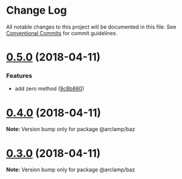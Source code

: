 # Change Log

All notable changes to this project will be documented in this file.
See [Conventional Commits](https://conventionalcommits.org) for commit guidelines.

<a name="0.5.0"></a>
# [0.5.0](https://github.com/arclamp/lerna-tutorial2/compare/v0.4.0...v0.5.0) (2018-04-11)


### Features

* add zero method ([9c8b860](https://github.com/arclamp/lerna-tutorial2/commit/9c8b860))




<a name="0.4.0"></a>
# [0.4.0](https://github.com/arclamp/lerna-tutorial2/compare/v0.3.0...v0.4.0) (2018-04-11)




**Note:** Version bump only for package @arclamp/baz

<a name="0.3.0"></a>
# [0.3.0](https://github.com/arclamp/lerna-tutorial2/compare/v0.2.0...v0.3.0) (2018-04-11)




**Note:** Version bump only for package @arclamp/baz
